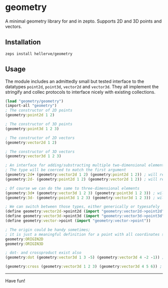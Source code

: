 # geometry

A minimal geometry library for and in zepto.
Supports 2D and 3D points and vectors.

## Installation
```
zeps install hellerve/geometry
```

## Usage

The module includes an admittedly small but tested
interface to the datatypes `point2d`, `point3d`, `vector2d`
and `vector3d`. They all implement the stringify and
collec protocols to interface nicely with existing
collections.

```clojure
(load "geometry/geometry")
(import-all "geometry")
; The constructor of 2D points
(geometry:point2d 1 2)

; The constructor of 3D points
(geometry:point3d 1 2 3)

; The constructor of 2D vectors
(geometry:vector2d 1 2)

; The constructor of 3D vectors
(geometry:vector3d 1 2 3)

; An interface for adding/substracting multiple two-dimensional elements
; The type will be coerced to match the first argument
(geometry:2d+ (geometry:vector2d 1 2) (geometry:point2d 1 2)) ; will return a vector
(geometry:2d- (geometry:point2d 1 2) (geometry:vector2d 1 2)) ; will return a point

; Of course we can do the same to three-dimensional elements
(geometry:3d+ (geometry:vector3d 1 2 3) (geometry:point3d 1 2 3)) ; will return a vector
(geometry:3d- (geometry:point3d 1 2 3) (geometry:vector3d 1 2 3)) ; will return a point

; We can switch between those types, either generically or typesafely
(define geometry:vector2d->point2d (import "geometry:vector2d->point2d"))
(define geometry:vector3d->point3d (import "geometry:vector3d->point3d"))
(define geometry:vector->point (import "geometry:vector->point"))

; The origin could be handy sometimes;
; it is just a meaningful definition for a point with all coordinates set to 0
geometry:ORIGIN2D
geometry:ORIGIN3D

; dot- and crossproduct exist also
(geometry:dot (geometry:vector3d 1 3 -5) (geometry:vector3d 4 -2 -1)) ; => 3

(geometry:cross (geometry:vector3d 1 2 3) (geometry:vector3d 4 5 6)) ; => vector with contents (-3 6 -3)
```

<hr/>

Have fun!
